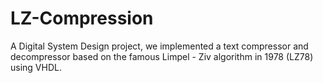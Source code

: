 # LZ-Compression
A Digital System Design project, we implemented a text compressor and decompressor based on the famous Limpel - Ziv algorithm in 1978 (LZ78) using VHDL.
